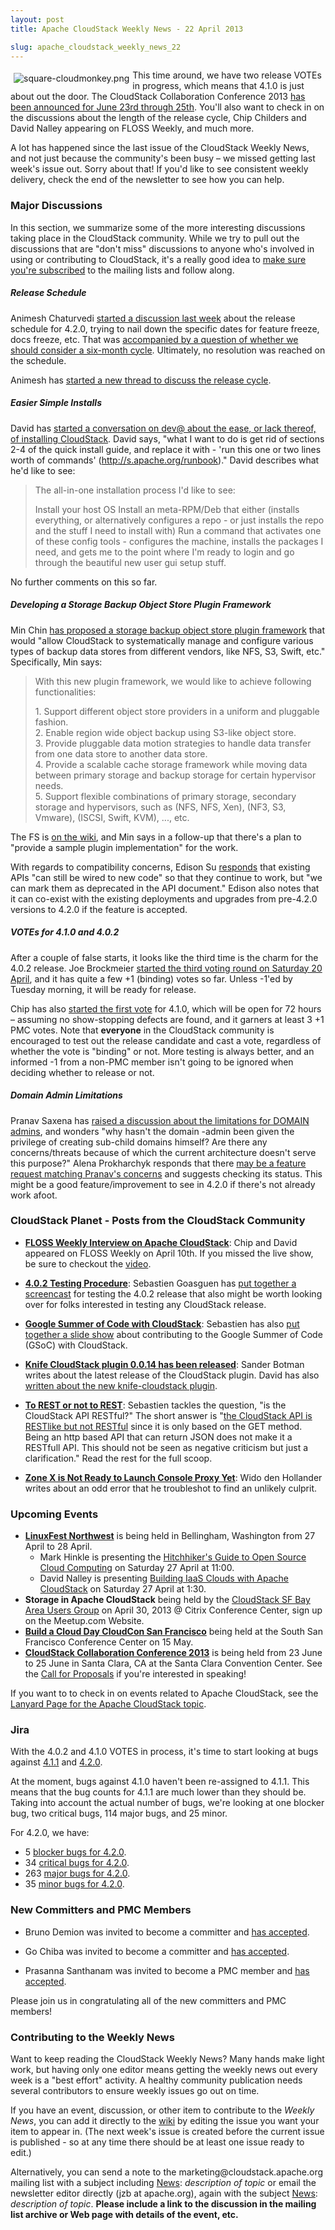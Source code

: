 ```yaml
---
layout: post
title: Apache CloudStack Weekly News - 22 April 2013

slug: apache_cloudstack_weekly_news_22
---
```

<p><a href="/img/imported/ab378739-3c34-48ea-9495-2c49e23e58d6"><img src="/img/imported/ab378739-3c34-48ea-9495-2c49e23e58d6?t=true" alt="square-cloudmonkey.png" align="left" hspace="5" vspace="5"></img></a>This time around, we have two release VOTEs in progress, which means that 4.1.0 is just about out the door. The CloudStack Collaboration Conference 2013 <a href="http://markmail.org/message/uqj2nazm6dcpg7h7" class="external-link" rel="nofollow">has been announced for June 23rd through 25th</a>. You'll also want to check in on the discussions about the length of the release cycle, Chip Childers and David Nalley appearing on FLOSS Weekly, and much more. </p>

<p>A lot has happened since the last issue of the CloudStack Weekly News, and not just because the community's been busy &ndash; we missed getting last week's issue out. Sorry about that! If you'd like to see consistent weekly delivery, check the end of the newsletter to see how you can help.</p>

<h3><a name="ApacheCloudStackWeeklyNews-22April2013-MajorDiscussions"></a>Major Discussions</h3>

<p>In this section, we summarize some of the more interesting discussions taking place in the CloudStack community. While we try to pull out the discussions that are "don't miss" discussions to anyone who's involved in using or contributing to CloudStack, it's a really good idea to <a href="http://cloudstack.apache.org/mailing-lists.html" class="external-link" rel="nofollow">make sure you're subscribed</a> to the mailing lists and follow along. </p>

<h5><a name="ApacheCloudStackWeeklyNews-22April2013-ReleaseSchedule"></a>Release Schedule</h5>

<p>Animesh Chaturvedi <a href="http://markmail.org/message/6suq2fhltdvgvcxd" class="external-link" rel="nofollow">started a discussion last week</a> about the release schedule for 4.2.0, trying to nail down the specific dates for feature freeze, docs freeze, etc. That was <a href="http://markmail.org/message/cp23tewephjuxv7f" class="external-link" rel="nofollow">accompanied by a question of whether we should consider a six-month cycle</a>. Ultimately, no resolution was reached on the schedule. </p>

<p>Animesh has <a href="http://markmail.org/message/3ctdwor5hfbpa3vx" class="external-link" rel="nofollow">started a new thread to discuss the release cycle</a>.</p>

<h5><a name="ApacheCloudStackWeeklyNews-22April2013-EasierSimpleInstalls"></a>Easier Simple Installs</h5>

<p>David has <a href="http://markmail.org/message/zvo3t26zjvedblah" class="external-link" rel="nofollow">started a conversation on dev@ about the ease, or lack thereof, of installing CloudStack</a>. David says, "what I want to do is get rid of sections 2-4 of the quick install guide, and replace it with - 'run this one or two lines worth of commands' (<a href="http://s.apache.org/runbook" class="external-link" rel="nofollow">http://s.apache.org/runbook</a>)." David describes what he'd like to see: </p>

<blockquote>
<p>The all-in-one installation process I'd like to see:</p>

<p>Install your host OS Install an meta-RPM/Deb that either (installs everything, or alternatively configures a repo - or just installs the repo and the stuff I need to install with) Run a command that activates one of these config tools - configures the machine, installs the packages I need, and gets me to the point where I'm ready to login and go through the beautiful new user gui setup stuff. </p></blockquote>

<p>No further comments on this so far. </p>

<h5><a name="ApacheCloudStackWeeklyNews-22April2013-DevelopingaStorageBackupObjectStorePluginFramework"></a>Developing a Storage Backup Object Store Plugin Framework</h5>

<p>Min Chin <a href="http://markmail.org/message/cspb6xweeupfvpit" class="external-link" rel="nofollow">has proposed a storage backup object store plugin framework</a> that would "allow CloudStack to systematically manage and configure various types of backup data stores from different vendors, like NFS, S3, Swift, etc." Specifically, Min says:</p>

<blockquote>
<p>With this new plugin framework, we would like to achieve following functionalities: </p>

<p>1. Support different object store providers in a uniform and pluggable fashion. <br/>
2. Enable region wide object backup using S3-like object store. <br/>
3. Provide pluggable data motion strategies to handle data transfer from one data store to another data store. <br/>
4. Provide a scalable cache storage framework while moving data between primary storage and backup storage for certain hypervisor needs.  <br/>
5. Support flexible combinations of primary storage, secondary storage and hypervisors, such as (NFS, NFS, Xen), (NF3, S3, Vmware), (ISCSI, Swift, KVM), ..., etc.</p></blockquote>

<p>The FS is <a href="https://cwiki.apache.org/CLOUDSTACK/storage-backup-object-store-plugin-framework.html" class="external-link" rel="nofollow">on the wiki</a>, and Min says in a follow-up that there's a plan to "provide a sample plugin implementation" for the work.</p>

<p>With regards to compatibility concerns, Edison Su <a href="http://markmail.org/message/sstnaimx62mnyles" class="external-link" rel="nofollow">responds</a> that existing APIs "can still be wired to new code" so that they continue to work, but "we can mark them as deprecated in the API document." Edison also notes that it can co-exist with the existing deployments and upgrades from pre-4.2.0 versions to 4.2.0 if the feature is accepted.</p>

<h5><a name="ApacheCloudStackWeeklyNews-22April2013-VOTEsfor4.1.0and4.0.2"></a>VOTEs for 4.1.0 and 4.0.2</h5>

<p>After a couple of false starts, it looks like the third time is the charm for the 4.0.2 release. Joe Brockmeier <a href="http://markmail.org/message/nfe2lyxj4mjsmxdb" class="external-link" rel="nofollow">started the third voting round on Saturday 20 April</a>, and it has quite a few +1 (binding) votes so far. Unless -1'ed by Tuesday morning, it will be ready for release. </p>

<p>Chip has also <a href="http://markmail.org/thread/vfcje3fs5ilvm47c" class="external-link" rel="nofollow">started the first vote</a> for 4.1.0, which will be open for 72 hours &ndash; assuming no show-stopping defects are found, and it garners at least 3 +1 PMC votes. Note that <b>everyone</b> in the CloudStack community is encouraged to test out the release candidate and cast a vote, regardless of whether the vote is "binding" or not. More testing is always better, and an informed -1 from a non-PMC member isn't going to be ignored when deciding whether to release or not. </p>

<h5><a name="ApacheCloudStackWeeklyNews-22April2013-DomainAdminLimitations"></a>Domain Admin Limitations</h5>

<p>Pranav Saxena has <a href="http://markmail.org/message/ucxsapyannat2z6b" class="external-link" rel="nofollow">raised a discussion about the limitations for DOMAIN admins</a>, and wonders "why hasn't the domain -admin been given the privilege of creating sub-child domains himself? Are there any concerns/threats because of which the current architecture doesn't serve this purpose?" Alena Prokharchyk responds that there <a href="http://markmail.org/message/nyzosjot2ov5lb7m" class="external-link" rel="nofollow">may be a feature request matching Pranav's concerns</a> and suggests checking its status. This might be a good feature/improvement to see in 4.2.0 if there's not already work afoot.</p>

<h3><a name="ApacheCloudStackWeeklyNews-22April2013-CloudStackPlanetPostsfromtheCloudStackCommunity"></a>CloudStack Planet - Posts from the CloudStack Community</h3>

<ul>
    <li><b><a href="http://www.chipchilders.com/blog/2013/4/10/floss-weekly-interview-on-apache-cloudstack.html" class="external-link" rel="nofollow">FLOSS Weekly Interview on Apache CloudStack</a></b>: Chip and David appeared on FLOSS Weekly on April 10th. If you missed the live show, be sure to checkout the <a href="http://twit.tv/show/floss-weekly/247" class="external-link" rel="nofollow">video</a>.</li>
</ul>


<ul>
    <li><b><a href="http://www.youtube.com/watch?v=vvgIkF1e1QE" class="external-link" rel="nofollow">4.0.2 Testing Procedure</a></b>: Sebastien Goasguen has <a href="http://www.youtube.com/watch?v=vvgIkF1e1QE" class="external-link" rel="nofollow">put together a screencast</a> for testing the 4.0.2 release that also might be worth looking over for folks interested in testing any CloudStack release.</li>
</ul>


<ul>
    <li><b><a href="http://buildacloud.org/blog/254-google-summer-of-code-2013-with-cloudstack.html" class="external-link" rel="nofollow">Google Summer of Code with CloudStack</a></b>: Sebastien has also <a href="http://buildacloud.org/blog/254-google-summer-of-code-2013-with-cloudstack.html" class="external-link" rel="nofollow">put together a slide show</a> about contributing to the Google Summer of Code (GSoC) with CloudStack.</li>
</ul>


<ul>
    <li><b><a href="http://www.cupfighter.net/index.php/2013/04/knife-cloudstack-plugin-0-0-14-has-been-released-but-what-does-this-mean/" class="external-link" rel="nofollow">Knife CloudStack plugin 0.0.14 has been released</a></b>: Sander Botman writes about the latest release of the CloudStack plugin. David has also <a href="http://buildacloud.org/blog/252-a-new-version-of-the-knife-cloudstack-plugin-appears.html" class="external-link" rel="nofollow">written about the new knife-cloudstack plugin</a>.</li>
</ul>


<ul>
    <li><b><a href="http://buildacloud.org/blog/253-to-rest-or-not-to-rest.html" class="external-link" rel="nofollow">To REST or not to REST</a></b>: Sebastien tackles the question, "is the CloudStack API RESTful?" The short answer is "<a href="http://buildacloud.org/blog/253-to-rest-or-not-to-rest.html" class="external-link" rel="nofollow">the CloudStack API is RESTlike but not RESTful</a> since it is only based on the GET method. Being an http based API that can return JSON does not make it a RESTfull API. This should not be seen as negative criticism but just a clarification." Read the rest for the full scoop.</li>
</ul>


<ul>
    <li><b><a href="http://blog.widodh.nl/2013/04/cloudstack-zone-x-is-is-not-ready-to-launch-console-proxy-yet/" class="external-link" rel="nofollow">Zone X is Not Ready to Launch Console Proxy Yet</a></b>: Wido den Hollander writes about an odd error that he troubleshot to find an unlikely culprit.</li>
</ul>


<h3><a name="ApacheCloudStackWeeklyNews-22April2013-UpcomingEvents"></a>Upcoming Events</h3>

<ul>
    <li><b><a href="http://linuxfestnorthwest.org/" class="external-link" rel="nofollow">LinuxFest Northwest</a></b> is being held in Bellingham, Washington from 27 April to 28 April.
    <ul>
        <li>Mark Hinkle is presenting the <a href="http://linuxfestnorthwest.org/content/hitchikers-guide-open-source-cloud-computing" class="external-link" rel="nofollow">Hitchhiker's Guide to Open Source Cloud Computing</a> on Saturday 27 April at 11:00.</li>
        <li>David Nalley is presenting <a href="http://linuxfestnorthwest.org/content/building-iaas-clouds-apache-cloudstack" class="external-link" rel="nofollow">Building IaaS Clouds with Apache CloudStack</a> on Saturday 27 April at 1:30.</li>
    </ul>
    </li>
    <li><b>Storage in Apache CloudStack</b> being held by the <a href="http://www.meetup.com/CloudStack-SF-Bay-Area-Users-Group/events/108916562/" class="external-link" rel="nofollow">CloudStack SF Bay Area Users Group</a> on April 30, 2013 @ Citrix Conference Center, sign up on the Meetup.com Website.</li>
    <li><b><a href="http://buildacloud.org/about-diy-cloud-computing/cloud-events/viewevent/148-build-a-cloud-day-cloudcon-san-francisco-ca.html" class="external-link" rel="nofollow">Build a Cloud Day CloudCon San Francisco</a></b> being held at the South San Francisco Conference Center on 15 May.</li>
    <li><b><a href="http://cloudstackcollab.net/" class="external-link" rel="nofollow">CloudStack Collaboration Conference 2013</a></b> is being held from 23 June to 25 June in Santa Clara, CA at the Santa Clara Convention Center. See the <a href="http://cloudstackcollab.net/CfP/" class="external-link" rel="nofollow">Call for Proposals</a> if you're interested in speaking!</li>
</ul>


<p>If you want to to check in on events related to Apache CloudStack, see the <a href="http://lanyrd.com/topics/apache-cloudstack/" class="external-link" rel="nofollow">Lanyard Page for the Apache CloudStack topic</a>. </p>

<h3><a name="ApacheCloudStackWeeklyNews-22April2013-Jira"></a>Jira</h3>

<p>With the 4.0.2 and 4.1.0 VOTES in process, it's time to start looking at bugs against <a href="https://issues.apache.org/jira/browse/CLOUDSTACK/fixforversion/12324122" class="external-link" rel="nofollow">4.1.1</a> and <a href="https://issues.apache.org/jira/browse/CLOUDSTACK/fixforversion/12323906" class="external-link" rel="nofollow">4.2.0</a>.</p>

<p>At the moment, bugs against 4.1.0 haven't been re-assigned to 4.1.1. This means that the bug counts for 4.1.1 are much lower than they should be. Taking into account the actual number of bugs, we're looking at one blocker bug, two critical bugs, 114 major bugs, and 25 minor.</p>

<p>For 4.2.0, we have:</p>

<ul>
    <li>5 <a href="http://is.gd/blocker_acs420" class="external-link" rel="nofollow">blocker bugs for 4.2.0</a>.</li>
    <li>34 <a href="http://is.gd/critical_acs420" class="external-link" rel="nofollow">critical bugs for 4.2.0</a>.</li>
    <li>263 <a href="http://is.gd/major_acs420" class="external-link" rel="nofollow">major bugs for 4.2.0</a>.</li>
    <li>35 <a href="http://is.gd/minor_acs420" class="external-link" rel="nofollow">minor bugs for 4.2.0</a>.</li>
</ul>


<h3><a name="ApacheCloudStackWeeklyNews-22April2013-NewCommittersandPMCMembers"></a>New Committers and PMC Members</h3>

<ul>
    <li>Bruno Demion was invited to become a committer and <a href="http://markmail.org/search/list:org.apache.incubator.cloudstack-dev+New+Committer:+Bruno+Demion+%28a.k.a+milamber%29" class="external-link" rel="nofollow">has accepted</a>.</li>
</ul>


<ul>
    <li>Go Chiba was invited to become a committer and <a href="http://markmail.org/message/5yn6fbeim33bm7d3" class="external-link" rel="nofollow">has accepted</a>.</li>
</ul>


<ul>
    <li>Prasanna Santhanam was invited to become a PMC member and <a href="http://markmail.org/message/iifnhhkfext3gbve" class="external-link" rel="nofollow">has accepted</a>.</li>
</ul>


<p>Please join us in congratulating all of the new committers and PMC members!</p>

<h3><a name="ApacheCloudStackWeeklyNews-22April2013-ContributingtotheWeeklyNews"></a>Contributing to the Weekly News</h3>

<p>Want to keep reading the CloudStack Weekly News? Many hands make light work, but having only one editor means getting the weekly news out every week is a "best effort" activity. A healthy community publication needs several contributors to ensure weekly issues go out on time.</p>

<p>If you have an event, discussion, or other item to contribute to the <em>Weekly News</em>, you can add it directly to the <a href="https://cwiki.apache.org/confluence/display/CLOUDSTACK/CloudStack+Weekly+News" class="external-link" rel="nofollow">wiki</a> by editing the issue you want your item to appear in. (The next week's issue is created before the current issue is published - so at any time there should be at least one issue ready to edit.) </p>

<p>Alternatively, you can send a note to the marketing@cloudstack.apache.org mailing list with a subject including <a href="" title="News">News</a>: <em>description of topic</em> or email the newsletter editor directly (jzb at apache.org), again with the subject <a href="" title="News">News</a>: <em>description of topic</em>. <b>Please include a link to the discussion in the mailing list archive or Web page with details of the event, etc.</b> </p>
